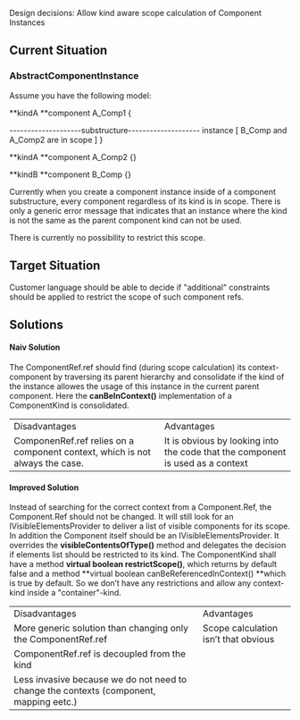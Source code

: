 Design decisions: Allow kind aware scope calculation of Component Instances

## Current Situation

### AbstractComponentInstance

Assume you have the following model: 

**kindA **component A_Comp1 {

--------------------substructure--------------------	instance [ B_Comp and A_Comp2 are in scope ]}

**kindA **component A_Comp2 {}**kindB **component B_Comp {}

Currently when you create a component instance inside of a component substructure, every component regardless of its kind is in scope. There is only a generic error message that indicates that an instance where the kind is not the same as the parent component kind can not be used.

There is currently no possibility to restrict this scope.

## Target Situation

Customer language should be able to decide if "additional" constraints should be applied to restrict the scope of such component refs.

## Solutions

#### Naiv Solution

The ComponentRef.ref should find (during scope calculation) its context-component by traversing its parent hierarchy and consolidate if the kind of the instance allowes the usage of this instance in the current parent component. Here the **canBeInContext()** implementation of a ComponentKind is consolidated.

<table>
  <tr>
    <td>Disadvantages</td>
    <td>Advantages</td>
  </tr>
  <tr>
    <td>ComponenRef.ref relies on a component context, which is not always the case. </td>
    <td>It is obvious by looking into the code that the component is used as a context</td>
  </tr>
</table>


#### Improved Solution

Instead of searching for the correct context from a Component.Ref, the Component.Ref should not be changed. It will still look for an  IVisibleElementsProvider to deliver a list of visible components for its scope. In addition the Component itself should be an IVisibleElementsProvider. It overrides the **visibleContentsOfType()** method and delegates the decision if elements list should be restricted to its kind. The ComponentKind shall have a method **virtual boolean restrictScope()**, which returns by default false and a method  **virtual boolean canBeReferencedInContext() **which is true by default. So we don’t have any restrictions and allow any context-kind inside a "container"-kind.

<table>
  <tr>
    <td>Disadvantages</td>
    <td>Advantages</td>
  </tr>
  <tr>
    <td>More generic solution than changing only the ComponentRef.ref</td>
    <td>Scope calculation isn’t that obvious </td>
  </tr>
  <tr>
    <td>ComponentRef.ref is decoupled from the kind</td>
    <td></td>
  </tr>
  <tr>
    <td>Less invasive because we do not need to change the contexts (component, mapping eetc.)</td>
    <td></td>
  </tr>
</table>


